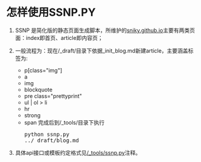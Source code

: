 怎样使用SSNP.PY
====

1. SSNP 是简化版的静态页面生成脚本，所维护的[sniky.github.io](http://sniky.github.io)主要有两类页面：index即首页、article即内容页；

2. 一般流程为：现在/_draft/目录下依据_init_blog.md新建article，主要涵盖标签为:

    * p[class="img"]
    * a
    * img
    * blockquote
    * pre class="prettyprint"
    * ul | ol > li
    * hr
    * strong
    * span
完成后到/_tools/目录下执行<pre>python ssnp.py ../_draft/blog.md</pre>

3. 具体api接口或模板约定格式见[/_tools/ssnp.py](https://github.com/sniky/sniky.github.com/blob/master/_tools/ssnp.py)注释。
